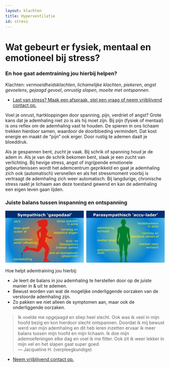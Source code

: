 ```yaml
---
layout: klachten
title: Hyperventilatie
id: stress
---
```


# Wat gebeurt er fysiek, mentaal en emotioneel bij stress?

### En hoe gaat ademtraining jou hierbij helpen?

Klachten: _vermoeidheidsklachten_, _lichamelijke klachten_, _piekeren_, _angst gevoelens_, _gejaagd gevoel_, _onrustig slapen_, _moeite met ontspannen_.

<ul class="call-to-action">
  <li><a href="/maak-een-afspraak">Last van stress? Maak een afspraak, stel een vraag of neem vrijblijvend contact op.</a></li>
</ul>

Voel je onrust, hartkloppingen door spanning, pijn, verdriet of angst? Grote kans dat je ademhaling niet zo is als hij moet zijn. Bij pijn (fysiek of mentaal) is ons reflex om de ademhaling vast te houden. De spieren in ons lichaam trekken hierdoor samen, waardoor de doorbloeding vermindert. Dat kost energie en maakt de “pijn” ook erger. Door rustig te ademen daalt je bloeddruk.

Als je gespannen bent, zucht je vaak. Bij schrik of spanning houd je de adem in. Als je van de schrik bekomen bent, slaak je een zucht van verlichting. Bij hevige stress, angst of ingrijpende emotionele gebeurtenissen wordt het ademcentrum geprikkeld en gaat je ademhaling zich ook (automatisch) versnellen en als het stressmoment voorbij is vertraagt de ademhaling zich weer automatisch. Bij langdurige, chronische stress raakt je lichaam aan deze toestand gewend en kan de ademhaling een eigen leven gaan lijden.

### Juiste balans tussen inspanning en ontspanning

![illustratie](/img/illustratie.png)

Hoe helpt ademtraining jou hierbij:

* Je leert de balans in jou ademhaling te herstellen door op de juiste manier in & uit te ademen.
* Bewust worden van wat de mogelijke onderliggende oorzaken van de verstoorde ademhaling zijn.
* Zo pakken we niet alleen de symptomen aan, maar ook de onderliggende oorzaken. 

>Ik voelde me opgejaagd en sliep heel slecht. Ook was ik veel in mijn hoofd bezig en kon hierdoor slecht ontspannen. Doordat ik mij bewust werd van mijn ademhaling en dit heb leren inzetten ervaar ik meer balans tussen mijn hoofd en mijn lichaam. Ik doe mijn ademoefeningen elke dag en voel ik me fitter. Ook zit ik weer lekker in mijn vel en het slapen gaat super goed.
<br>— Jacqueline H. (verpleegkundige)

<ul class="call-to-action">
  <li><a href="/maak-een-afspraak">Neem vrijblijvend contact op.</a></li>
</ul>
